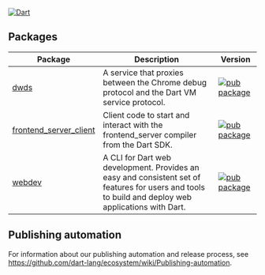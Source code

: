 [![Dart](https://github.com/dart-lang/webdev/workflows/Dart%20CI/badge.svg)](https://github.com/dart-lang/webdev/actions?query=workflow%3A%22Dart+CI%22+branch%3Amaster)

## Packages

| Package | Description | Version |
|---|---|---|
| [dwds](dwds/) | A service that proxies between the Chrome debug protocol and the Dart VM service protocol. | [![pub package](https://img.shields.io/pub/v/dwds.svg)](https://pub.dev/packages/dwds) |
| [frontend_server_client](frontend_server_client/) | Client code to start and interact with the frontend_server compiler from the Dart SDK. | [![pub package](https://img.shields.io/pub/v/frontend_server_client.svg)](https://pub.dev/packages/frontend_server_client) |
| [webdev](webdev/) | A CLI for Dart web development. Provides an easy and consistent set of features for users and tools to build and deploy web applications with Dart. | [![pub package](https://img.shields.io/pub/v/webdev.svg)](https://pub.dev/packages/webdev) |

## Publishing automation

For information about our publishing automation and release process, see
https://github.com/dart-lang/ecosystem/wiki/Publishing-automation.
